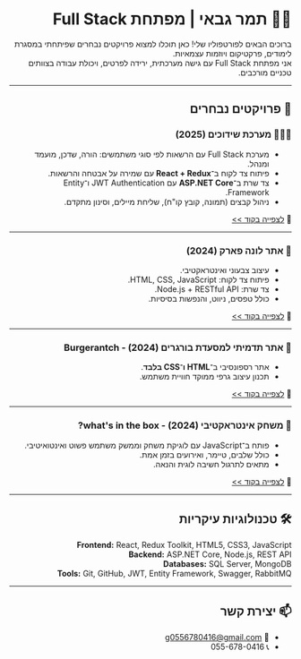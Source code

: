 <div dir="rtl">

# 👩‍💻 תמר גבאי | מפתחת Full Stack

ברוכים הבאים לפורטפוליו שלי! כאן תוכלו למצוא פרויקטים נבחרים שפיתחתי במסגרת לימודים, פרקטיקום ויוזמות עצמאיות.  
אני מפתחת Full Stack עם גישה מערכתית, ירידה לפרטים, ויכולת עבודה בצוותים טכניים מורכבים.

---

## 🚀 פרויקטים נבחרים

### 🧑‍🤝‍🧑 מערכת שידוכים (2025)
- מערכת Full Stack עם הרשאות לפי סוגי משתמשים: הורה, שדכן, מועמד ומנהל.
- פיתוח צד לקוח ב־**React + Redux** עם שמירה על אבטחה והרשאות.
- צד שרת ב־**ASP.NET Core** עם JWT Authentication ו־Entity Framework.
- ניהול קבצים (תמונה, קובץ קו"ח), שליחת מיילים, וסינון מתקדם.

🔗 [לצפייה בקוד >>](https://github.com/TamarGabay/matchmaking-app)

---

### 🎡 אתר לונה פארק (2024)
- עיצוב צבעוני ואינטראקטיבי.
- פיתוח צד לקוח: HTML, CSS, JavaScript.
- צד שרת: Node.js + RESTful API.
- כולל טפסים, ניווט, והנפשות בסיסיות.

🔗 [לצפייה בקוד >>](https://github.com/TamarGabay/luna-park-site)

---

### 🍔 אתר תדמיתי למסעדת בורגרים (2024) - Burgerantch 
- אתר רספונסיבי ב־**HTML ו־CSS בלבד**.
- תכנון עיצוב גרפי ממוקד חוויית משתמש.

🔗 [לצפייה בקוד >>](https://github.com/TamarGabay/burgernatch-website)

---

### 🎁 משחק אינטראקטיבי (2024) - what's in the box? 
- פותח ב־JavaScript עם לוגיקת משחק וממשק משתמש פשוט ואינטואיטיבי.
- כולל שלבים, טיימר, ואירועים בזמן אמת.
- מתאים לתרגול חשיבה לוגית והנאה.

🔗 [לצפייה בקוד >>](https://github.com/TamarGabay/whats-in-the-box)

---

## 🛠️ טכנולוגיות עיקריות

**Frontend:** React, Redux Toolkit, HTML5, CSS3, JavaScript  
**Backend:** ASP.NET Core, Node.js, REST API  
**Databases:** SQL Server, MongoDB  
**Tools:** Git, GitHub, JWT, Entity Framework, Swagger, RabbitMQ

---

## 📫 יצירת קשר
- 📧 g0556780416@gmail.com  
- 📞 055-678-0416

</div>
